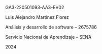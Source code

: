 
GA3-220501093-AA3-EV02

Luis Alejandro Martinez Florez

Análisis y desarrollo de software – 2675786

Servicio Nacional de Aprendizaje – SENA

2024